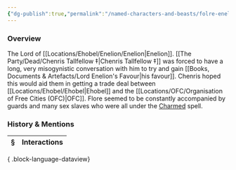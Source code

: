 ```yaml
---
{"dg-publish":true,"permalink":"/named-characters-and-beasts/folre-enelion-iv-esquire/","tags":["NPC"],"updated":"2025-06-10T19:10:58.171+01:00"}
---
```



### Overview
The Lord of [[Locations/Ehobel/Enelion/Enelion\|Enelion]]. [[The Party/Dead/Chenris Tallfellow ‡\|Chenris Tallfellow ‡]] was forced to have a long, very misogynistic conversation with him to try and gain [[Books, Documents & Artefacts/Lord Enelion's Favour\|his favour]]. Chenris hoped this would aid them in getting a trade deal between [[Locations/Ehobel/Ehobel\|Ehobel]] and the [[Locations/OFC/Organisation of Free Cities (OFC)\|OFC]]. Flore seemed to be constantly accompanied by guards and many sex slaves who were all under the [Charmed](https://www.dndbeyond.com/spells/charm) spell. 

### History & Mentions
| § | Interactions |
| - | ------------ |

{ .block-language-dataview}